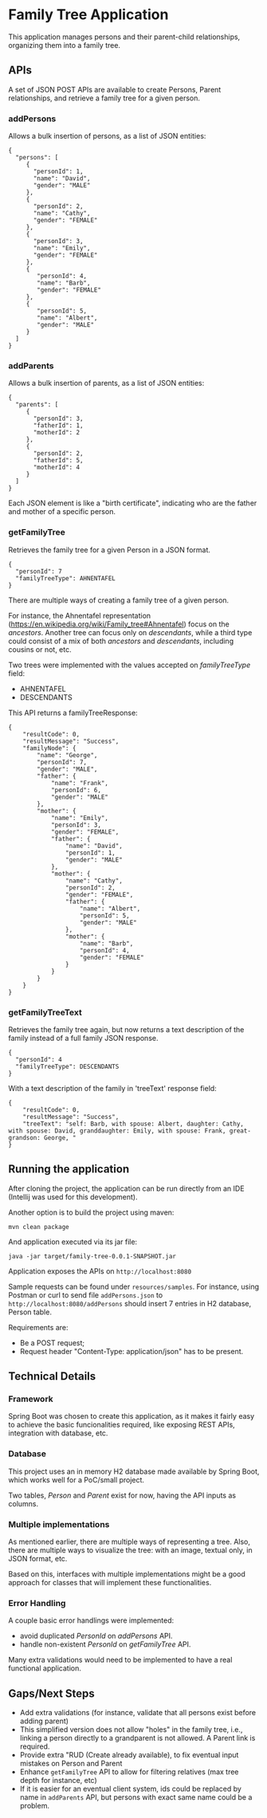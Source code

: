 # Family Tree Application
This application manages persons and their parent-child relationships, organizing them into a family tree.

## APIs

A set of JSON POST APIs are available to create Persons, Parent relationships, and retrieve a family tree for a given person.

### addPersons
Allows a bulk insertion of persons, as a list of JSON entities:

````
{
  "persons": [
     {
       "personId": 1,
       "name": "David",
       "gender": "MALE"
     },
     {
       "personId": 2,
       "name": "Cathy",
       "gender": "FEMALE"
     },
     {
       "personId": 3,
       "name": "Emily",
       "gender": "FEMALE"
     },
     {
     	"personId": 4,
     	"name": "Barb",
     	"gender": "FEMALE"
     },
     {
     	"personId": 5,
     	"name": "Albert",
     	"gender": "MALE"
     }
  ]
}
````

### addParents
Allows a bulk insertion of parents, as a list of JSON entities:
````
{
  "parents": [
     {
       "personId": 3,
       "fatherId": 1,
       "motherId": 2
     },
     {
       "personId": 2,
       "fatherId": 5,
       "motherId": 4
     }
  ]
}
````
Each JSON element is like a "birth certificate", indicating who are the father and mother of a specific person.

### getFamilyTree
Retrieves the family tree for a given Person in a JSON format.
````
{
  "personId": 7
  "familyTreeType": AHNENTAFEL
}
````

There are multiple ways of creating a family tree of a given person.

For instance, the Ahnentafel representation (https://en.wikipedia.org/wiki/Family_tree#Ahnentafel) focus on the *ancestors*. 
Another tree can focus only on *descendants*, while a third type could consist of a mix of both *ancestors* and *descendants*, including cousins or not, etc.

Two trees were implemented with the values accepted on *familyTreeType* field: 
- AHNENTAFEL
- DESCENDANTS

This API returns a familyTreeResponse:

````
{
    "resultCode": 0,
    "resultMessage": "Success",
    "familyNode": {
        "name": "George",
        "personId": 7,
        "gender": "MALE",
        "father": {
            "name": "Frank",
            "personId": 6,
            "gender": "MALE"
        },
        "mother": {
            "name": "Emily",
            "personId": 3,
            "gender": "FEMALE",
            "father": {
                "name": "David",
                "personId": 1,
                "gender": "MALE"
            },
            "mother": {
                "name": "Cathy",
                "personId": 2,
                "gender": "FEMALE",
                "father": {
                    "name": "Albert",
                    "personId": 5,
                    "gender": "MALE"
                },
                "mother": {
                    "name": "Barb",
                    "personId": 4,
                    "gender": "FEMALE"
                }
            }
        }
    }
}
````

### getFamilyTreeText
Retrieves the family tree again, but now returns a text description of the family instead of a full family JSON response.
````
{
  "personId": 4
  "familyTreeType": DESCENDANTS
}
````

With a text description of the family in 'treeText' response field:

````
{
    "resultCode": 0,
    "resultMessage": "Success",
    "treeText": "self: Barb, with spouse: Albert, daughter: Cathy, with spouse: David, granddaughter: Emily, with spouse: Frank, great-grandson: George, "
}
````

## Running the application

After cloning the project, the application can be run directly from an IDE (Intellij was used for this development).

Another option is to build the project using maven:

``
mvn clean package
``

And application executed via its jar file:

``
java -jar target/family-tree-0.0.1-SNAPSHOT.jar
``

Application exposes the APIs on `http://localhost:8080` 

Sample requests can be found under `resources/samples`. 
For instance, using Postman or curl to send file `addPersons.json` to `http://localhost:8080/addPersons`
should insert 7 entries in H2 database, Person table.

Requirements are:
- Be a POST request;
- Request header "Content-Type: application/json" has to be present.

## Technical Details

### Framework

Spring Boot was chosen to create this application, as it makes it fairly easy to achieve the basic funcionalities required,
like exposing REST APIs, integration with database, etc.

### Database

This project uses an in memory H2 database made available by Spring Boot, which works well for a PoC/small project.

Two tables, *Person* and *Parent* exist for now, having the API inputs as columns.

### Multiple implementations

As mentioned earlier, there are multiple ways of representing a tree.
Also, there are multiple ways to visualize the tree: with an image, textual only, in JSON format, etc.

Based on this, interfaces with multiple implementations might be a good approach for classes that will implement these functionalities.

### Error Handling

A couple basic error handlings were implemented:
- avoid duplicated *PersonId* on *addPersons* API.
- handle non-existent *PersonId* on *getFamilyTree* API.

Many extra validations would need to be implemented to have a real functional application.

## Gaps/Next Steps
- Add extra validations (for instance, validate that all persons exist before adding parent)
- This simplified version does not allow "holes" in the family tree, i.e., linking a person directly to a grandparent is not allowed. A Parent link is required.
- Provide extra "RUD (Create already available), to fix eventual input mistakes on Person and Parent
- Enhance `getFamilyTree` API to allow for filtering relatives (max tree depth for instance, etc)
- If it is easier for an eventual client system, ids could be replaced by name in `addParents` API, but persons with exact same name could be a problem.